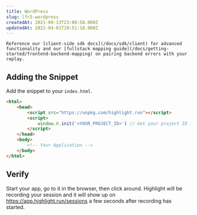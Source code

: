 ```yaml
---
title: WordPress
slug: lfc5-wordpress
createdAt: 2021-09-13T23:00:58.000Z
updatedAt: 2022-04-01T19:51:18.000Z
---
```


```hint
Reference our [client-side sdk docs](/docs/sdk/client) for advanced functionality and our [fullstack mapping guide](/docs/getting-started/frontend-backend-mapping) on pairing backend errors with your replay.
```
## Adding the Snippet

Add the snippet to your `index.html`.

```html
<html>
	<head>
		<script src="https://unpkg.com/highlight.run"></script>
		<script>
			window.H.init('<YOUR_PROJECT_ID>') // Get your project ID from https://app.highlight.run/setup
		</script>
	</head>
	<body>
		<!-- Your Application -->
	</body>
</html>
```

## Verify

Start your app, go to it in the browser, then click around. Highlight will be recording your session and it will show up on <https://app.highlight.run/sessions> a few seconds after recording has started.
